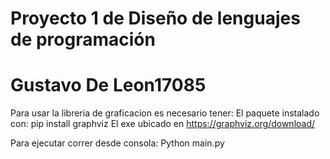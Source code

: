 # Proyecto 1 de Diseño de lenguajes de programación 
# Gustavo De Leon17085

Para usar la libreria de graficacion es necesario tener:
El paquete instalado con: pip install graphviz
El exe ubicado en https://graphviz.org/download/

Para ejecutar correr desde consola:
Python main.py
